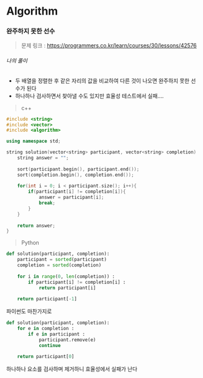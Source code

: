 # Algorithm

### 완주하지 못한 선수

> 문제 링크 : https://programmers.co.kr/learn/courses/30/lessons/42576



###### 나의 풀이

* 두 배열을 정렬한 후 같은 자리의 값을 비교하여 다른 것이 나오면 완주하지 못한 선수가 된다
* 하나하나 검사하면서 찾아낼 수도 있지만 효율성 테스트에서 실패....



> c++

```c++
#include <string>
#include <vector>
#include <algorithm>

using namespace std;

string solution(vector<string> participant, vector<string> completion) {
    string answer = "";
    
    sort(participant.begin(), participant.end());
    sort(completion.begin(), completion.end());
    
    for(int i = 0; i < participant.size(); i++){
        if(participant[i] != completion[i]){
            answer = participant[i];
            break;
        }
    }
     
    return answer;
}
```



> Python

```python
def solution(participant, completion):
    participant = sorted(participant)
    completion = sorted(completion)
    
    for i in range(0, len(completion)) :
        if participant[i] != completion[i] :
            return participant[i]
    
    return participant[-1]
```

파이썬도 마찬가지로 

```python
def solution(participant, completion):
    for e in completion :
        if e in participant :
            participant.remove(e)
            continue
    
    return participant[0]
```

하나하나 요소를 검사하며 제거하니 효율성에서 실패가 난다
